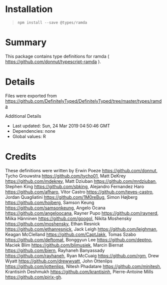 # Installation
> `npm install --save @types/ramda`

# Summary
This package contains type definitions for ramda ( https://github.com/donnut/typescript-ramda ).

# Details
Files were exported from https://github.com/DefinitelyTyped/DefinitelyTyped/tree/master/types/ramda

Additional Details
 * Last updated: Sun, 24 Mar 2019 04:50:46 GMT
 * Dependencies: none
 * Global values: R

# Credits
These definitions were written by Erwin Poeze <https://github.com/donnut>, Tycho Grouwstra <https://github.com/tycho01>, Matt DeKrey <https://github.com/mdekrey>, Matt Dziuban <https://github.com/mrdziuban>, Stephen King <https://github.com/sbking>, Alejandro Fernandez Haro <https://github.com/afharo>, Vítor Castro <https://github.com/teves-castro>, Jordan Quagliatini <https://github.com/1M0reBug>, Simon Højberg <https://github.com/hojberg>, Samson Keung <https://github.com/samsonkeung>, Angelo Ocana <https://github.com/angeloocana>, Rayner Pupo <https://github.com/raynerd>, Miika Hänninen <https://github.com/googol>, Nikita Moshensky <https://github.com/moshensky>, Ethan Resnick <https://github.com/ethanresnick>, Jack Leigh <https://github.com/leighman>, Keagan McClelland <https://github.com/CaptJakk>, Tomas Szabo <https://github.com/deftomat>, Bonggyun Lee <https://github.com/deptno>, Maciek Blim <https://github.com/blimusiek>, Marcin Biernat <https://github.com/biern>, Rayhaneh Banyassady <https://github.com/rayhaneh>, Ryan McCuaig <https://github.com/rgm>, Drew Wyatt <https://github.com/drewwyatt>, John Ottenlips <https://github.com/jottenlips>, Nitesh Phadatare <https://github.com/minitesh>, Krantisinh Deshmukh <https://github.com/krantisinh>, Pierre-Antoine Mills <https://github.com/pirix-gh>.
